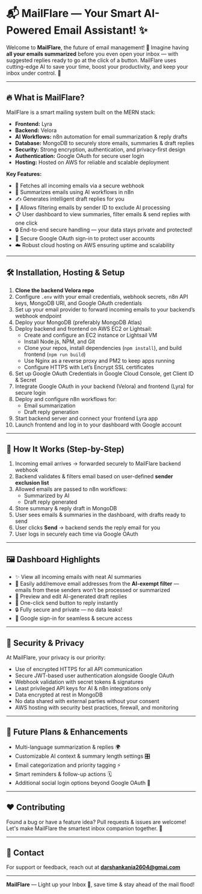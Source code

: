 # 📬 MailFlare — Your Smart AI-Powered Email Assistant! ✨

Welcome to **MailFlare**, the future of email management! 🚀 Imagine having **all your emails summarized** before you even open your inbox — with suggested replies ready to go at the click of a button. MailFlare uses cutting-edge AI to save your time, boost your productivity, and keep your inbox under control. 🎯

---

## 🔥 What is MailFlare?

MailFlare is a smart mailing system built on the MERN stack:

- **Frontend:** Lyra  
- **Backend:** Velora  
- **AI Workflows:** n8n automation for email summarization & reply drafts  
- **Database:** MongoDB to securely store emails, summaries & draft replies  
- **Security:** Strong encryption, authentication, and privacy-first design  
- **Authentication:** Google OAuth for secure user login  
- **Hosting:** Hosted on AWS for reliable and scalable deployment

**Key Features:**

- 📩 Fetches all incoming emails via a secure webhook  
- 🧠 Summarizes emails using AI workflows in n8n  
- ✍️ Generates intelligent draft replies for you  
- 🚫 Allows filtering emails by sender ID to exclude AI processing  
- 📋 User dashboard to view summaries, filter emails & send replies with one click  
- 🔒 End-to-end secure handling — your data stays private and protected!  
- 🔑 Secure Google OAuth sign-in to protect user accounts  
- ☁️ Robust cloud hosting on AWS ensuring uptime and scalability

---

## 🛠 Installation, Hosting & Setup

1. **Clone the backend Velora repo**  
2. Configure `.env` with your email credentials, webhook secrets, n8n API keys, MongoDB URI, and Google OAuth credentials  
3. Set up your email provider to forward incoming emails to your backend’s webhook endpoint  
4. Deploy your MongoDB (preferably MongoDB Atlas)  
5. Deploy backend and frontend on AWS EC2 or Lightsail:
   - Create and configure an EC2 instance or Lightsail VM  
   - Install Node.js, NPM, and Git  
   - Clone your repos, install dependencies (`npm install`), and build frontend (`npm run build`)  
   - Use Nginx as a reverse proxy and PM2 to keep apps running  
   - Configure HTTPS with Let’s Encrypt SSL certificates  
6. Set up Google OAuth Credentials in Google Cloud Console, get Client ID & Secret  
7. Integrate Google OAuth in your backend (Velora) and frontend (Lyra) for secure login  
8. Deploy and configure n8n workflows for:
   - Email summarization  
   - Draft reply generation  
9. Start backend server and connect your frontend Lyra app  
10. Launch frontend and log in to your dashboard with Google account  

---

## 🚦 How It Works (Step-by-Step)

1. Incoming email arrives → forwarded securely to MailFlare backend webhook  
2. Backend validates & filters email based on user-defined **sender exclusion list**  
3. Allowed emails are passed to n8n workflows:  
   - Summarized by AI  
   - Draft reply generated  
4. Store summary & reply draft in MongoDB  
5. User sees emails & summaries in the dashboard, with drafts ready to send  
6. User clicks **Send** → backend sends the reply email for you  
7. User logs in securely each time via Google OAuth  

---

## 🖼 Dashboard Highlights

- ✨ View all incoming emails with neat AI summaries  
- 🚫 Easily add/remove email addresses from the **AI-exempt filter** — emails from these senders won’t be processed or summarized  
- 📧 Preview and edit AI-generated draft replies  
- 📨 One-click send button to reply instantly  
- 🔒 Fully secure and private — no data leaks!  
- 🔑 Google sign-in for seamless & secure access

---

## 🔐 Security & Privacy

At MailFlare, your privacy is our priority:

- Use of encrypted HTTPS for all API communication  
- Secure JWT-based user authentication alongside Google OAuth  
- Webhook validation with secret tokens & signatures  
- Least privileged API keys for AI & n8n integrations only  
- Data encrypted at rest in MongoDB  
- No data shared with external parties without your consent  
- AWS hosting with security best practices, firewall, and monitoring  

---

## 🎯 Future Plans & Enhancements

- Multi-language summarization & replies 🌍  
- Customizable AI context & summary length settings 🎛️  
- Email categorization and priority tagging ⚡  
- Smart reminders & follow-up actions 🗓️  
- Additional social login options beyond Google OAuth 🔄  

---

## ❤️ Contributing

Found a bug or have a feature idea? Pull requests & issues are welcome! Let's make MailFlare the smartest inbox companion together. 🙌

---

## 📧 Contact

For support or feedback, reach out at **darshankania2604@gmai.com** 

---

**MailFlare** — Light up your Inbox 🌟, save time & stay ahead of the mail flood!  

